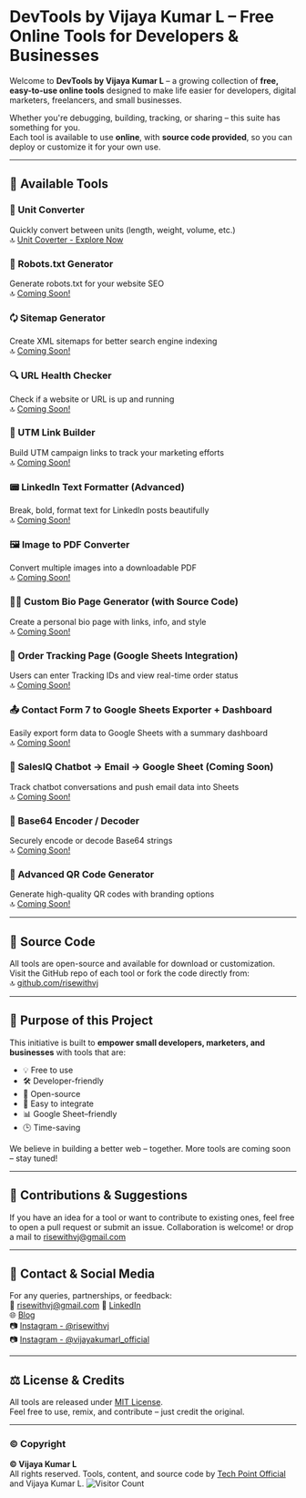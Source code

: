 # DevTools by Vijaya Kumar L – Free Online Tools for Developers & Businesses

Welcome to **DevTools by Vijaya Kumar L** – a growing collection of **free, easy-to-use online tools** designed to make life easier for developers, digital marketers, freelancers, and small businesses.

Whether you're debugging, building, tracking, or sharing – this suite has something for you.  
Each tool is available to use **online**, with **source code provided**, so you can deploy or customize it for your own use.

---

## 🧰 Available Tools

### 🔁 Unit Converter  
Quickly convert between units (length, weight, volume, etc.)  
🔝 [Unit Coverter - Explore Now ](https://devtoolsonline.pages.dev/unit-converter)

### 🤖 Robots.txt Generator  
Generate robots.txt for your website SEO  
🔝 [Coming Soon!](#)

### 🗘️ Sitemap Generator  
Create XML sitemaps for better search engine indexing  
🔝 [Coming Soon!](#)

### 🔍 URL Health Checker  
Check if a website or URL is up and running  
🔝 [Coming Soon!](#)

### 🔗 UTM Link Builder  
Build UTM campaign links to track your marketing efforts  
🔝 [Coming Soon!](#)

### 📟 LinkedIn Text Formatter (Advanced)  
Break, bold, format text for LinkedIn posts beautifully  
🔝 [Coming Soon!](#)

### 🖼️ Image to PDF Converter  
Convert multiple images into a downloadable PDF  
🔝 [Coming Soon!](#)

### 🧑‍💻 Custom Bio Page Generator (with Source Code)  
Create a personal bio page with links, info, and style  
🔝 [Coming Soon!](#)

### 🚚 Order Tracking Page (Google Sheets Integration)  
Users can enter Tracking IDs and view real-time order status  
🔝 [Coming Soon!](#)

### 📤 Contact Form 7 to Google Sheets Exporter + Dashboard  
Easily export form data to Google Sheets with a summary dashboard  
🔝 [Coming Soon!](#)

### 🤖 SalesIQ Chatbot → Email → Google Sheet (Coming Soon)  
Track chatbot conversations and push email data into Sheets  
🔝 [Coming Soon!](#)

### 🔐 Base64 Encoder / Decoder  
Securely encode or decode Base64 strings  
🔝 [Coming Soon!](#)

### 📱 Advanced QR Code Generator  
Generate high-quality QR codes with branding options  
🔝 [Coming Soon!](#)

---

## 📂 Source Code

All tools are open-source and available for download or customization.  
Visit the GitHub repo of each tool or fork the code directly from:  
🔝 [github.com/risewithvj](https://github.com/risewithvj)

---

## 🎯 Purpose of this Project

This initiative is built to **empower small developers, marketers, and businesses** with tools that are:

- 💡 Free to use  
- 🛠️ Developer-friendly  
- 📂 Open-source  
- 🧹 Easy to integrate  
- 📊 Google Sheet–friendly  
- 🕒 Time-saving  

We believe in building a better web – together. More tools are coming soon – stay tuned!

---

## 🤝 Contributions & Suggestions

If you have an idea for a tool or want to contribute to existing ones, feel free to open a pull request or submit an issue. Collaboration is welcome! or drop a mail to risewithvj@gmail.com

---

## 📨 Contact & Social Media

For any queries, partnerships, or feedback:  
📧 risewithvj@gmail.com 
🔗 [LinkedIn](https://www.linkedin.com/in/vijayakumarl/)  
🌐 [Blog](https://blogs.techpointofficial.in)  
📷 [Instagram - @risewithvj](https://www.instagram.com/risewithvj/)  
📷 [Instagram - @vijayakumarl_official](https://www.instagram.com/vijayakumarl_official/)

---

## ⚖️ License & Credits

All tools are released under [MIT License](https://opensource.org/licenses/MIT).  
Feel free to use, remix, and contribute – just credit the original.

---

### © Copyright

**© Vijaya Kumar L**  
All rights reserved. Tools, content, and source code by [Tech Point Official](https://techpointofficial.in) and Vijaya Kumar L. 
![Visitor Count](https://visitor-badge.laobi.icu/badge?page_id=risewithvj.risewithvj&color=purple&label=Profile+Views&style=for-the-badge)
